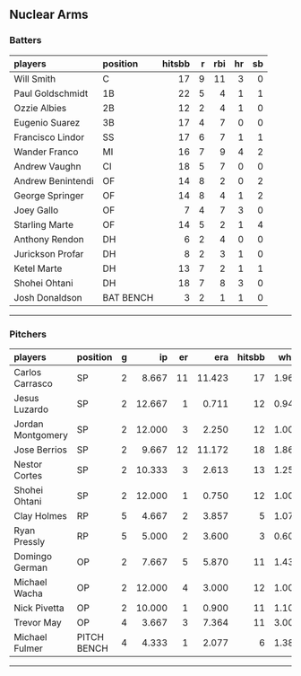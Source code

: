 ## Nuclear Arms

### Batters

 
|players           |position  | hitsbb|  r| rbi| hr| sb| 
|:-----------------|:---------|------:|--:|---:|--:|--:| 
|Will Smith        |C         |     17|  9|  11|  3|  0| 
|Paul Goldschmidt  |1B        |     22|  5|   4|  1|  1| 
|Ozzie Albies      |2B        |     12|  2|   4|  1|  0| 
|Eugenio Suarez    |3B        |     17|  4|   7|  0|  0| 
|Francisco Lindor  |SS        |     17|  6|   7|  1|  1| 
|Wander Franco     |MI        |     16|  7|   9|  4|  2| 
|Andrew Vaughn     |CI        |     18|  5|   7|  0|  0| 
|Andrew Benintendi |OF        |     14|  8|   2|  0|  2| 
|George Springer   |OF        |     14|  8|   4|  1|  2| 
|Joey Gallo        |OF        |      7|  4|   7|  3|  0| 
|Starling Marte    |OF        |     14|  5|   2|  1|  4| 
|Anthony Rendon    |DH        |      6|  2|   4|  0|  0| 
|Jurickson Profar  |DH        |      8|  2|   3|  1|  0| 
|Ketel Marte       |DH        |     13|  7|   2|  1|  1| 
|Shohei Ohtani     |DH        |     18|  7|   8|  3|  0| 
|Josh Donaldson    |BAT BENCH |      3|  2|   1|  1|  0| 


* * *

### Pitchers

 
|players           |position    |  g|     ip| er|    era| hitsbb|  whip| so|  w| sv| 
|:-----------------|:-----------|--:|------:|--:|------:|------:|-----:|--:|--:|--:| 
|Carlos Carrasco   |SP          |  2|  8.667| 11| 11.423|     17| 1.962|  5|  0|  0| 
|Jesus Luzardo     |SP          |  2| 12.667|  1|  0.711|     12| 0.947| 15|  1|  0| 
|Jordan Montgomery |SP          |  2| 12.000|  3|  2.250|     12| 1.000| 12|  2|  0| 
|Jose Berrios      |SP          |  2|  9.667| 12| 11.172|     18| 1.862| 12|  0|  0| 
|Nestor Cortes     |SP          |  2| 10.333|  3|  2.613|     13| 1.258|  8|  2|  0| 
|Shohei Ohtani     |SP          |  2| 12.000|  1|  0.750|     12| 1.000| 18|  1|  0| 
|Clay Holmes       |RP          |  5|  4.667|  2|  3.857|      5| 1.071|  7|  0|  3| 
|Ryan Pressly      |RP          |  5|  5.000|  2|  3.600|      3| 0.600|  5|  0|  0| 
|Domingo German    |OP          |  2|  7.667|  5|  5.870|     11| 1.435|  8|  0|  0| 
|Michael Wacha     |OP          |  2| 12.000|  4|  3.000|     12| 1.000| 12|  2|  0| 
|Nick Pivetta      |OP          |  2| 10.000|  1|  0.900|     11| 1.100| 12|  0|  0| 
|Trevor May        |OP          |  4|  3.667|  3|  7.364|     11| 3.000|  3|  2|  0| 
|Michael Fulmer    |PITCH BENCH |  4|  4.333|  1|  2.077|      6| 1.385|  8|  0|  1| 


* * *


